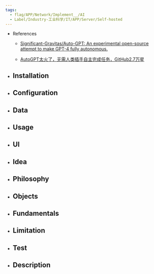 ```yaml
---
tags:
  - flag/APP/Network/Implement__/AI
  - Label/Industry-工业科学/IT/APP/Server/Self-hosted
---
```


- References
    - [Significant-Gravitas/Auto-GPT: An experimental open-source attempt to make GPT-4 fully autonomous.](https://github.com/Significant-Gravitas/Auto-GPT)

    - [AutoGPT太火了，无需人类插手自主完成任务，GitHub2.7万星](https://mp.weixin.qq.com/s/bV1tPc7hNn2z06YOpzyanw)

- Installation
    - 

- Configuration
    - 

- Data
    - 

- Usage
    - 

- UI
    - 

- Idea
    - 

- Philosophy
    - 

- Objects
    - 

- Fundamentals
    - 

- Limitation
    - 

- Test
    - 

- Description
    - 
